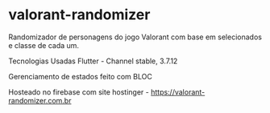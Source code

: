 # valorant-randomizer

Randomizador de personagens do jogo Valorant com base em selecionados e classe de cada um.

Tecnologias Usadas Flutter - Channel stable, 3.7.12

Gerenciamento de estados feito com BLOC

Hosteado no firebase com site hostinger - https://valorant-randomizer.com.br